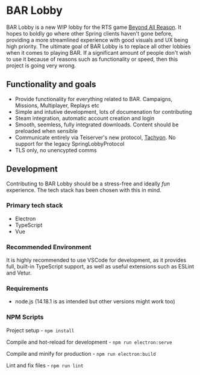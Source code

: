 # BAR Lobby

BAR Lobby is a new WIP lobby for the RTS game [Beyond All Reason](https://github.com/beyond-all-reason/Beyond-All-Reason). It hopes to boldly go where other Spring clients haven't gone before, providing a more streamlined experience with good visuals and UX being high priority. The ultimate goal of BAR Lobby is to replace all other lobbies when it comes to playing BAR. If a significant amount of people don't wish to use it because of reasons such as functionality or speed, then this project is going very wrong.

## Functionality and goals

- Provide functionality for everything related to BAR. Campaigns, Missions, Multiplayer, Replays etc
- Simple and intutive development, lots of documenation for contributing
- Steam integration, automatic account creation and login
- Smooth, seemless, fully integrated downloads. Content should be preloaded when sensible
- Communicate entirely via Teiserver's new protocol, [Tachyon](https://github.com/beyond-all-reason/teiserver/tree/master/documents/tachyon). No support for the legacy SpringLobbyProtocol
- TLS only, no unencypted comms

## Development
Contributing to BAR Lobby should be a stress-free and ideally _fun_ experience. The tech stack has been chosen with this in mind.

### Primary tech stack
- Electron
- TypeScript
- Vue

### Recommended Environment
It is highly recommended to use VSCode for development, as it provides full, built-in TypeScript support, as well as useful extensions such as ESLint and Vetur.

### Requirements
- node.js (14.18.1 is as intended but other versions might work too)

### NPM Scripts
Project setup - `npm install`

Compile and hot-reload for development - `npm run electron:serve`

Compile and minify for production - `npm run electron:build`

Lint and fix files - `npm run lint`
